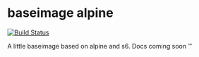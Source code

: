 # baseimage alpine
[![Build Status](https://drone.jcg.re/api/badges/jcgruenhage/docker-baseimage-alpine/status.svg)](https://drone.jcg.re/jcgruenhage/docker-baseimage-alpine)

A little baseimage based on alpine and s6. Docs coming soon :tm:

